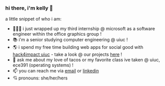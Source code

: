 ### hi there, i'm kelly 👋

a little snippet of who i am:

<!--
**kellydunleavy/kellydunleavy** is a ✨ _special_ ✨ repository because its `README.md` (this file) appears on your GitHub profile.
-->

- 👩🏻‍💻   i just wrapped up my third internship @ microsoft as a software engineer within the office graphics group !
- 📚   i'm a senior studying computer engineering @ uiuc !
- 🌎   i spend my free time building web apps for social good with [hack4impact uiuc](https://uiuc.hack4impact.org/) - take a look @ our projects [here](https://github.com/hack4impact-uiuc) !
- 💬   ask me about my love of tacos or my favorite class ive taken @ uiuc, ece391 (operating systems) !
- 📫   you can reach me via [email](kellypd2@illinois.edu) or [linkedin](https://www.linkedin.com/in/kelly-dunleavy/)
- 💘   pronouns: she/her/hers


